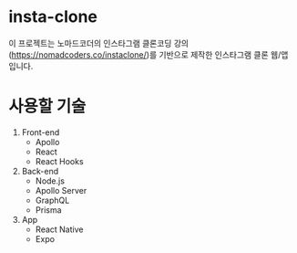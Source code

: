 # insta-clone

이 프로젝트는 노마드코더의 인스타그램 클론코딩 강의(https://nomadcoders.co/instaclone/)를 기반으로 제작한 인스타그램 클론 웹/앱 입니다.

# 사용할 기술

1. Front-end
   - Apollo
   - React
   - React Hooks
2. Back-end
   - Node.js
   - Apollo Server
   - GraphQL
   - Prisma
3. App
   - React Native
   - Expo
